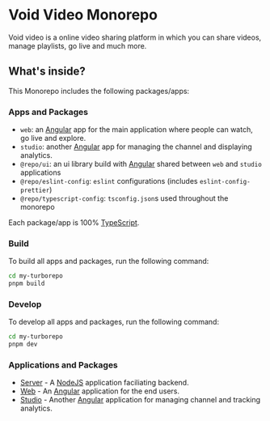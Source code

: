 # Void Video Monorepo

Void video is a online video sharing platform in which you can share videos, manage playlists, go live and much more.

## What's inside?

This Monorepo includes the following packages/apps:

### Apps and Packages

- `web`: an [Angular](https://angular.dev/) app for the main application where people can watch, go live and explore.
- `studio`: another [Angular](https://angular.dev/) app for managing the channel and displaying analytics.
- `@repo/ui`: an ui library build with [Angular](https://angular.dev/) shared between `web` and `studio` applications
- `@repo/eslint-config`: `eslint` configurations (includes `eslint-config-prettier`)
- `@repo/typescript-config`: `tsconfig.json`s used throughout the monorepo

Each package/app is 100% [TypeScript](https://www.typescriptlang.org/).

### Build

To build all apps and packages, run the following command:

```bash
cd my-turborepo
pnpm build
```

### Develop

To develop all apps and packages, run the following command:

```bash
cd my-turborepo
pnpm dev
```

### Applications and Packages

- [Server](/apps/server/) - A [NodeJS](https://nodejs.org/en) application faciliating backend.
- [Web](/apps/web/) - An [Angular](https://angular.dev/) application for the end users.
- [Studio](/apps/studio/) - Another [Angular](https://angular.dev/) application for managing channel and tracking analytics.